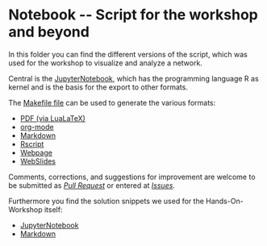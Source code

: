 # Notebook -- Script for the workshop and beyond

In this folder you can find the different versions of the script,
which was used for the workshop to visualize and analyze a network.

Central is the [JupyterNotebook](the-promise-to-partner.ipynb), which has the programming language R as kernel and is the basis for the export to other formats.

<!-- The Markdown version is still cleaned up after conversion, for which [Markdownlint](https://github.com/DavidAnson/markdownlint) is used. -->

The [Makefile file](makefile) can be used to generate the various formats:

- [PDF (via LuaLaTeX)](the-promise-to-partner.pdf)
- [org-mode](the-promise-to-partner.org)
- [Markdown](the-promise-to-partner.md)
- [Rscript](the-promise-to-partner.r)
- [Webpage](the-promise-to-partner.html)
- [WebSlides](the-promise-to-partner.slides.html)

Comments, corrections, and suggestions for improvement are welcome to be submitted as [_Pull Request_](https://github.com/LukasCBossert/das-versprechen-der-vernetzung/pulls) or entered at [_Issues_](https://github.com/LukasCBossert/das-versprechen-der-vernetzung/issues).

Furthermore you find the solution snippets we used for the Hands-On-Workshop itself:

- [JupyterNotebook](the-promise-to-partner-Workshop.ipynb)
- [Markdown](the-promise-to-partner-Workshop.md)
